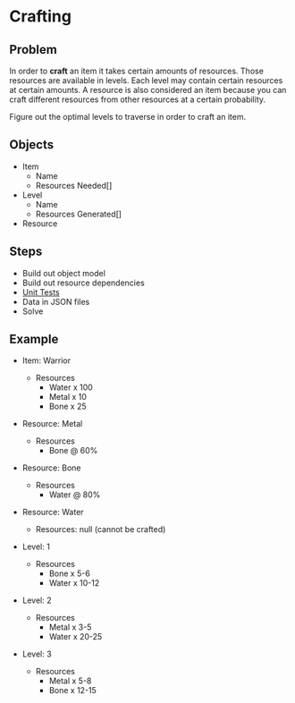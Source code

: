 # Crafting

## Problem

In order to **craft** an item it takes certain amounts of resources.
Those resources are available in levels.  Each level may contain certain resources at certain amounts.  A resource is also considered an item because you can craft different resources from other resources at a certain probability.

Figure out the optimal levels to traverse in order to craft an item.

## Objects

* Item
  * Name
  * Resources Needed[]
* Level
  * Name
  * Resources Generated[]
* Resource

## Steps

* Build out object model
* Build out resource dependencies
* [Unit Tests](https://docs.python.org/3/library/unittest.html)
* Data in JSON files
* Solve

## Example

* Item: Warrior
  * Resources
    * Water x 100
    * Metal x 10
    * Bone x 25

* Resource: Metal
  * Resources
    * Bone @ 60%

* Resource: Bone
  * Resources
    * Water @ 80%

* Resource: Water
  * Resources: null (cannot be crafted)

* Level: 1
  * Resources
    * Bone x 5-6
    * Water x 10-12

* Level: 2
  * Resources
    * Metal x 3-5
    * Water x 20-25

* Level: 3
  * Resources
    * Metal x 5-8
    * Bone x 12-15
